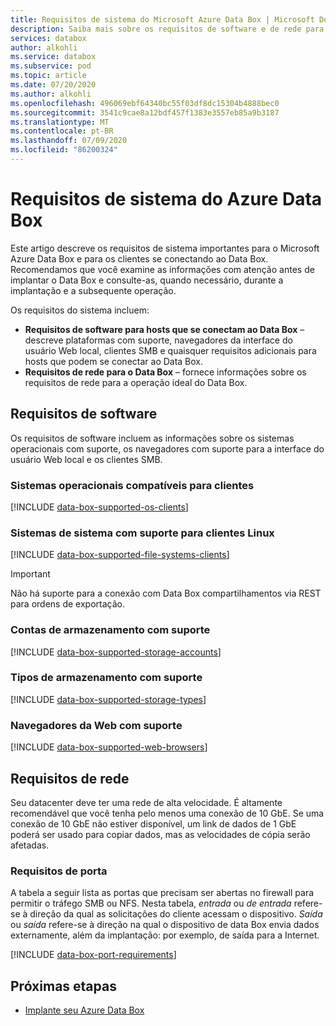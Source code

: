 ```yaml
---
title: Requisitos de sistema do Microsoft Azure Data Box | Microsoft Docs
description: Saiba mais sobre os requisitos de software e de rede para seu Azure Data Box
services: databox
author: alkohli
ms.service: databox
ms.subservice: pod
ms.topic: article
ms.date: 07/20/2020
ms.author: alkohli
ms.openlocfilehash: 496069ebf64340bc55f03df8dc15304b4888bec0
ms.sourcegitcommit: 3541c9cae8a12bdf457f1383e3557eb85a9b3187
ms.translationtype: MT
ms.contentlocale: pt-BR
ms.lasthandoff: 07/09/2020
ms.locfileid: "86200324"
---
```

# <a name="azure-data-box-system-requirements"></a>Requisitos de sistema do Azure Data Box

Este artigo descreve os requisitos de sistema importantes para o Microsoft Azure Data Box e para os clientes se conectando ao Data Box. Recomendamos que você examine as informações com atenção antes de implantar o Data Box e consulte-as, quando necessário, durante a implantação e a subsequente operação.

Os requisitos do sistema incluem:

* **Requisitos de software para hosts que se conectam ao Data Box** – descreve plataformas com suporte, navegadores da interface do usuário Web local, clientes SMB e quaisquer requisitos adicionais para hosts que podem se conectar ao Data Box.
* **Requisitos de rede para o Data Box** – fornece informações sobre os requisitos de rede para a operação ideal do Data Box.


## <a name="software-requirements"></a>Requisitos de software

Os requisitos de software incluem as informações sobre os sistemas operacionais com suporte, os navegadores com suporte para a interface do usuário Web local e os clientes SMB.

### <a name="supported-operating-systems-for-clients"></a>Sistemas operacionais compatíveis para clientes

[!INCLUDE [data-box-supported-os-clients](../../includes/data-box-supported-os-clients.md)]


### <a name="supported-filesystems-for-linux-clients"></a>Sistemas de sistema com suporte para clientes Linux

[!INCLUDE [data-box-supported-file-systems-clients](../../includes/data-box-supported-file-systems-clients.md)]


> [!IMPORTANT] 
> Não há suporte para a conexão com Data Box compartilhamentos via REST para ordens de exportação. 

### <a name="supported-storage-accounts"></a>Contas de armazenamento com suporte

[!INCLUDE [data-box-supported-storage-accounts](../../includes/data-box-supported-storage-accounts.md)]


### <a name="supported-storage-types"></a>Tipos de armazenamento com suporte

[!INCLUDE [data-box-supported-storage-types](../../includes/data-box-supported-storage-types.md)]

### <a name="supported-web-browsers"></a>Navegadores da Web com suporte

[!INCLUDE [data-box-supported-web-browsers](../../includes/data-box-supported-web-browsers.md)]

## <a name="networking-requirements"></a>Requisitos de rede

Seu datacenter deve ter uma rede de alta velocidade. É altamente recomendável que você tenha pelo menos uma conexão de 10 GbE. Se uma conexão de 10 GbE não estiver disponível, um link de dados de 1 GbE poderá ser usado para copiar dados, mas as velocidades de cópia serão afetadas.

### <a name="port-requirements"></a>Requisitos de porta

A tabela a seguir lista as portas que precisam ser abertas no firewall para permitir o tráfego SMB ou NFS. Nesta tabela, *entrada* ou *de entrada* refere-se à direção da qual as solicitações do cliente acessam o dispositivo. *Saída* ou *saída* refere-se à direção na qual o dispositivo de data Box envia dados externamente, além da implantação: por exemplo, de saída para a Internet.

[!INCLUDE [data-box-port-requirements](../../includes/data-box-port-requirements.md)]


## <a name="next-steps"></a>Próximas etapas

* [Implante seu Azure Data Box](data-box-deploy-ordered.md)

